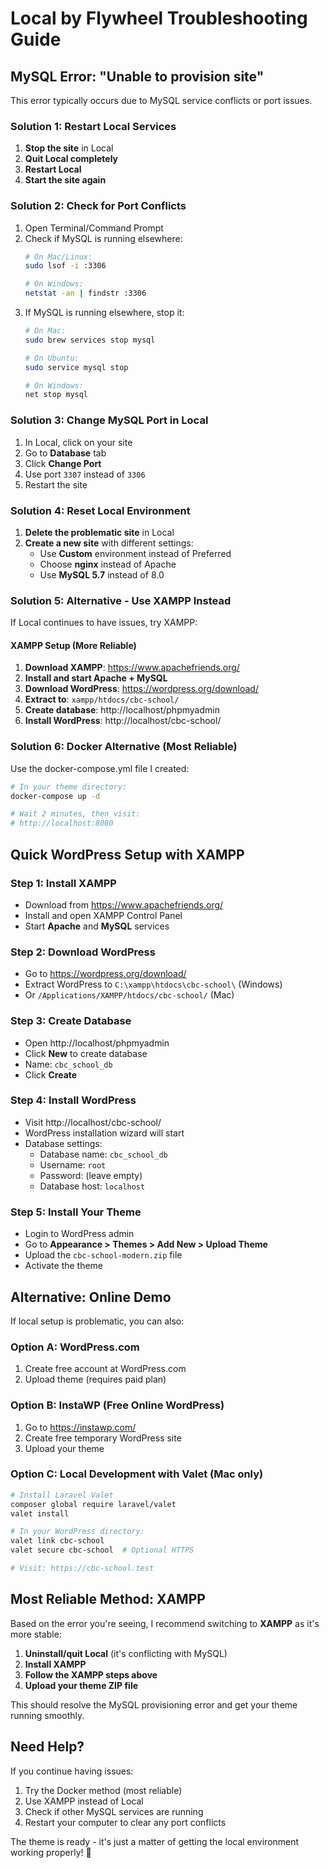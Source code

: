 # Local by Flywheel Troubleshooting Guide

## MySQL Error: "Unable to provision site"

This error typically occurs due to MySQL service conflicts or port issues.

### Solution 1: Restart Local Services
1. **Stop the site** in Local
2. **Quit Local completely**
3. **Restart Local**
4. **Start the site again**

### Solution 2: Check for Port Conflicts
1. Open Terminal/Command Prompt
2. Check if MySQL is running elsewhere:
   ```bash
   # On Mac/Linux:
   sudo lsof -i :3306
   
   # On Windows:
   netstat -an | findstr :3306
   ```
3. If MySQL is running elsewhere, stop it:
   ```bash
   # On Mac:
   sudo brew services stop mysql
   
   # On Ubuntu:
   sudo service mysql stop
   
   # On Windows:
   net stop mysql
   ```

### Solution 3: Change MySQL Port in Local
1. In Local, click on your site
2. Go to **Database** tab
3. Click **Change Port**
4. Use port `3307` instead of `3306`
5. Restart the site

### Solution 4: Reset Local Environment
1. **Delete the problematic site** in Local
2. **Create a new site** with different settings:
   - Use **Custom** environment instead of Preferred
   - Choose **nginx** instead of Apache
   - Use **MySQL 5.7** instead of 8.0

### Solution 5: Alternative - Use XAMPP Instead

If Local continues to have issues, try XAMPP:

#### XAMPP Setup (More Reliable)
1. **Download XAMPP**: https://www.apachefriends.org/
2. **Install and start Apache + MySQL**
3. **Download WordPress**: https://wordpress.org/download/
4. **Extract to**: `xampp/htdocs/cbc-school/`
5. **Create database**: http://localhost/phpmyadmin
6. **Install WordPress**: http://localhost/cbc-school/

### Solution 6: Docker Alternative (Most Reliable)

Use the docker-compose.yml file I created:

```bash
# In your theme directory:
docker-compose up -d

# Wait 2 minutes, then visit:
# http://localhost:8080
```

## Quick WordPress Setup with XAMPP

### Step 1: Install XAMPP
- Download from https://www.apachefriends.org/
- Install and open XAMPP Control Panel
- Start **Apache** and **MySQL** services

### Step 2: Download WordPress
- Go to https://wordpress.org/download/
- Extract WordPress to `C:\xampp\htdocs\cbc-school\` (Windows)
- Or `/Applications/XAMPP/htdocs/cbc-school/` (Mac)

### Step 3: Create Database
- Open http://localhost/phpmyadmin
- Click **New** to create database
- Name: `cbc_school_db`
- Click **Create**

### Step 4: Install WordPress
- Visit http://localhost/cbc-school/
- WordPress installation wizard will start
- Database settings:
  - Database name: `cbc_school_db`
  - Username: `root`
  - Password: (leave empty)
  - Database host: `localhost`

### Step 5: Install Your Theme
- Login to WordPress admin
- Go to **Appearance > Themes > Add New > Upload Theme**
- Upload the `cbc-school-modern.zip` file
- Activate the theme

## Alternative: Online Demo

If local setup is problematic, you can also:

### Option A: WordPress.com
1. Create free account at WordPress.com
2. Upload theme (requires paid plan)

### Option B: InstaWP (Free Online WordPress)
1. Go to https://instawp.com/
2. Create free temporary WordPress site
3. Upload your theme

### Option C: Local Development with Valet (Mac only)
```bash
# Install Laravel Valet
composer global require laravel/valet
valet install

# In your WordPress directory:
valet link cbc-school
valet secure cbc-school  # Optional HTTPS

# Visit: https://cbc-school.test
```

## Most Reliable Method: XAMPP

Based on the error you're seeing, I recommend switching to **XAMPP** as it's more stable:

1. **Uninstall/quit Local** (it's conflicting with MySQL)
2. **Install XAMPP**
3. **Follow the XAMPP steps above**
4. **Upload your theme ZIP file**

This should resolve the MySQL provisioning error and get your theme running smoothly.

## Need Help?

If you continue having issues:
1. Try the Docker method (most reliable)
2. Use XAMPP instead of Local
3. Check if other MySQL services are running
4. Restart your computer to clear any port conflicts

The theme is ready - it's just a matter of getting the local environment working properly! 🚀
